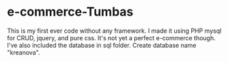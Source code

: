 # e-commerce-Tumbas
This is my first ever code without any framework. I made it using PHP mysql for CRUD, jquery, and pure css. It's not yet a perfect e-commerce though. I've also included the database in sql folder. Create database name "kreanova".
